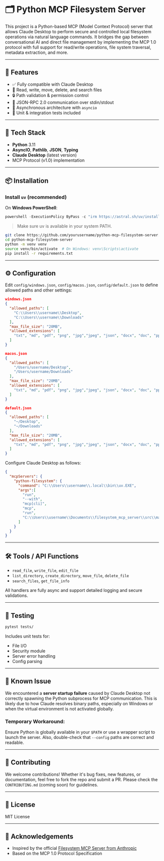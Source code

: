 # 🗂️ Python MCP Filesystem Server

This project is a Python-based MCP (Model Context Protocol) server that allows Claude Desktop to perform secure and controlled local filesystem operations via natural language commands. It bridges the gap between conversational AI and direct file management by implementing the MCP 1.0 protocol with full support for read/write operations, file system traversal, metadata extraction, and more.

---

## 🚀 Features

- ✅ Fully compatible with Claude Desktop
- 📂 Read, write, move, delete, and search files
- 🔒 Path validation & permission control
- 🧠 JSON-RPC 2.0 communication over stdin/stdout
- 🔄 Asynchronous architecture with `asyncio`
- 🧪 Unit & integration tests included

---

## 🧰 Tech Stack

- **Python** 3.11
- **AsyncIO**, **Pathlib**, **JSON**, **Typing**
- **Claude Desktop** (latest version)
- MCP Protocol (v1.0) implementation

---

## 📦 Installation

### Install `uv` (recommended)

On **Windows PowerShell**:

```powershell
powershell -ExecutionPolicy ByPass -c "irm https://astral.sh/uv/install.ps1 | iex"
```

> Make sure uv is available in your system PATH.

```bash
git clone https://github.com/yourusername/python-mcp-filesystem-server.git
cd python-mcp-filesystem-server
python -m venv venv
source venv/bin/activate  # On Windows: venv\Scripts\activate
pip install -r requirements.txt
````

---

## ⚙️ Configuration

Edit `config/windows.json`, `config/macos.json`, `config/default.json` to define allowed paths and other settings:

```json
windows.json
{
  "allowed_paths": [
    "C:\\Users\\username\\Desktop",
    "C:\\Users\\username\\Downloads"
  ],
  "max_file_size": "20MB",
  "allowed_extensions": [
    "txt", "md", "pdf", "png", "jpg","jpeg", "json", "docx", "doc", "ppt", "pptx", "xls", "xlsx"
  ]
}
```

```json
macos.json
{
  "allowed_paths": [
    "/Users/username/Desktop",
    "/Users/username/Downloads"
  ],
  "max_file_size": "20MB",
  "allowed_extensions": [
    "txt", "md", "pdf", "png", "jpg","jpeg", "json", "docx", "doc", "ppt", "pptx", "xls", "xlsx"
  ]
}
```
```json
default.json
{
  "allowed_paths": [
    "~/Desktop",
    "~/Downloads"
  ],
  "max_file_size": "20MB",
  "allowed_extensions": [
    "txt", "md", "pdf", "png", "jpg","jpeg", "json", "docx", "doc", "ppt", "pptx", "xls", "xlsx"
  ]
}
```

Configure Claude Desktop as follows:

```json
{
  "mcpServers": {
    "python-filesystem": {
      "command": "C:\\Users\\username\\.local\\bin\\uv.EXE",
      "args":[
        "run",
        "--with",
        "mcp[cli]",
        "mcp",
        "run",
        "C:\\Users\\username\\Documents\\filesystem_mcp_server\\src\\main.py"
      ]
    }
  }
}
```

---

## 🛠️ Tools / API Functions

* `read_file`, `write_file`, `edit_file`
* `list_directory`, `create_directory`, `move_file`, `delete_file`
* `search_files`, `get_file_info`

All handlers are fully async and support detailed logging and secure validations.

---

## 🧪 Testing

```bash
pytest tests/
```

Includes unit tests for:

* File I/O
* Security module
* Server error handling
* Config parsing

---

## 🧯 Known Issue

We encountered a **server startup failure** caused by Claude Desktop not correctly spawning the Python subprocess for MCP communication. This is likely due to how Claude resolves binary paths, especially on Windows or when the virtual environment is not activated globally.

### Temporary Workaround:

Ensure Python is globally available in your `$PATH` or use a wrapper script to launch the server. Also, double-check that `--config` paths are correct and readable.

---

## 🤝 Contributing

We welcome contributions! Whether it's bug fixes, new features, or documentation, feel free to fork the repo and submit a PR. Please check the `CONTRIBUTING.md` (coming soon) for guidelines.

---

## 📜 License

MIT License

---

## 🙌 Acknowledgements

* Inspired by the official [Filesystem MCP Server from Anthropic](https://www.anthropic.com/)
* Based on the MCP 1.0 Protocol Specification

```
